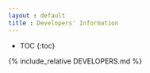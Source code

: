 ```yaml
---
layout : default
title : Developers' Information
---
```


* TOC
{:toc}

{% include_relative DEVELOPERS.md %}
